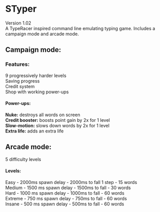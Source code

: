 # STyper  
Version 1.02  
A TypeRacer inspired command line emulating typing game. Includes a campaign mode and arcade mode.  

## Campaign mode: 
### Features:  
9 progressively harder levels  
Saving progress  
Credit system  
Shop with working power-ups  
#### Power-ups:  
**Nuke:** destroys all words on screen  
**Credit booster:** boosts point gain by 2x for 1 level  
**Slow-motion:** slows down words by 2x for 1 level  
**Extra life:** adds an extra life  

## Arcade mode:  
5 difficulty levels  
#### Levels:  
Easy - 2000ms spawn delay - 2000ms to fall 1 step - 15 words  
Medium - 1500 ms spawn delay - 1500ms to fall - 30 words  
Hard - 1000 ms spawn delay - 1000ms to fall - 60 words  
Extreme - 750 ms spawn delay - 750ms to fall - 60 words  
Insane - 500 ms spawn delay - 500ms to fall - 60 words  
